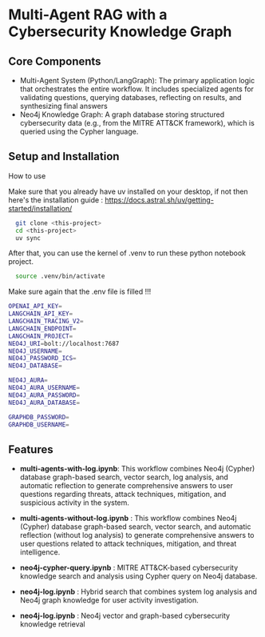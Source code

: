 
# Multi-Agent RAG with a Cybersecurity Knowledge Graph


## Core Components

- Multi-Agent System (Python/LangGraph): The primary application logic that orchestrates the entire workflow. It includes specialized agents for validating questions, querying databases, reflecting on results, and synthesizing final answers
- Neo4j Knowledge Graph: A graph database storing structured cybersecurity data (e.g., from the MITRE ATT&CK framework), which is queried using the Cypher language.


## Setup and Installation

How to use

Make sure that you already have uv installed on your desktop, if not then here's the installation guide : https://docs.astral.sh/uv/getting-started/installation/ 

```bash
  git clone <this-project>
  cd <this-project>
  uv sync
```

After that, you can use the kernel of .venv to run these python notebook project.

```bash
  source .venv/bin/activate
```

Make sure again that the .env file is filled !!!
```bash
OPENAI_API_KEY=
LANGCHAIN_API_KEY=
LANGCHAIN_TRACING_V2=
LANGCHAIN_ENDPOINT=
LANGCHAIN_PROJECT=
NEO4J_URI=bolt://localhost:7687
NEO4J_USERNAME=    
NEO4J_PASSWORD_ICS=
NEO4J_DATABASE=

NEO4J_AURA=
NEO4J_AURA_USERNAME=
NEO4J_AURA_PASSWORD=
NEO4J_AURA_DATABASE=

GRAPHDB_PASSWORD=
GRAPHDB_USERNAME=
```
## Features

- **multi-agents-with-log.ipynb**: This workflow combines Neo4j (Cypher) database graph-based search, vector search, log analysis, and automatic reflection to generate comprehensive answers to user questions regarding threats, attack techniques, mitigation, and suspicious activity in the system.

- **multi-agents-without-log.ipynb** : This workflow combines Neo4j (Cypher) database graph-based search, vector search, and automatic reflection (without log analysis) to generate comprehensive answers to user questions related to attack techniques, mitigation, and threat intelligence.

- **neo4j-cypher-query.ipynb** : MITRE ATT&CK-based cybersecurity knowledge search and analysis using Cypher query on Neo4j database.

- **neo4j-log.ipynb** : Hybrid search that combines system log analysis and Neo4j graph knowledge for user activity investigation.

- **neo4j-log.ipynb** : Neo4j vector and graph-based cybersecurity knowledge retrieval